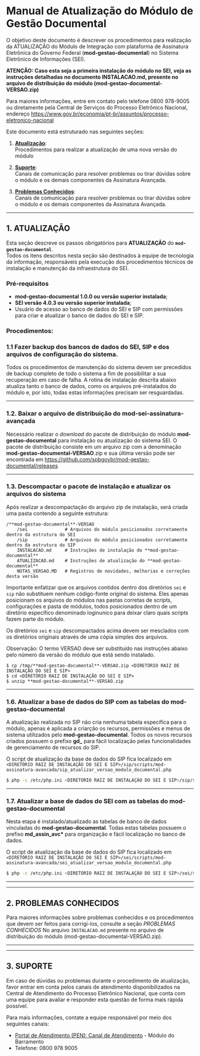 # Manual de Atualização do Módulo de Gestão Documental

O objetivo deste documento é descrever os procedimentos para realização da ATUALIZAÇÃO do Módulo de Integração com plataforma de Assinatura Eletrônica do Governo Federal (**mod-gestao-documental**) no Sistema Eletrônico de Informações (SEI).

**ATENÇÃO: Caso esta seja a primeira instalação do módulo no SEI, veja as instruções detalhadas no documento INSTALACAO.md, presente no arquivo de distribuição do módulo (mod-gestao-documental-VERSAO.zip)**

Para maiores informações, entre em contato pelo telefone 0800 978-9005 ou diretamente pela Central de Serviços do Processo Eletrônico Nacional, endereço https://www.gov.br/economia/pt-br/assuntos/processo-eletronico-nacional

Este documento está estruturado nas seguintes seções:

1.  **[Atualização](#atualização)**:  
    Procedimentos para realizar a atualização de uma nova versão do módulo

2.  **[Suporte](#suporte)**:  
    Canais de comunicação para resolver problemas ou tirar dúvidas sobre o módulo e os demais componentes da Assinatura Avançada.

3.  **[Problemas Conhecidos](#problemas-conhecidos)**:  
    Canais de comunicação para resolver problemas ou tirar dúvidas sobre o módulo e os demais componentes da Assinatura Avançada.

---

## 1. ATUALIZAÇÃO

Esta seção descreve os passos obrigatórios para **ATUALIZAÇÃO** do **`mod-gestao-documental`**.  
Todos os itens descritos nesta seção são destinados à equipe de tecnologia da informação, responsáveis pela execução dos procedimentos técnicos de instalação e manutenção da infraestrutura do SEI.

### Pré-requisitos

- **mod-gestao-documental 1.0.0 ou versão superior instalada**;
- **SEI versão 4.0.3 ou versão superior instalada**;
- Usuário de acesso ao banco de dados do SEI e SIP com permissões para criar e atualizar o banco de dados do SEI e SIP.

### Procedimentos:


### 1.1 Fazer backup dos bancos de dados do SEI, SIP e dos arquivos de configuração do sistema.

Todos os procedimentos de manutenção do sistema devem ser precedidos de backup completo de todo o sistema a fim de possibilitar a sua recuperação em caso de falha. A rotina de instalação descrita abaixo atualiza tanto o banco de dados, como os arquivos pré-instalados do módulo e, por isto, todas estas informações precisam ser resguardadas.

---

### 1.2. Baixar o arquivo de distribuição do **mod-sei-assinatura-avançada**

Necessário realizar o _download_ do pacote de distribuição do módulo **mod-gestao-documental** para instalação ou atualização do sistema SEI. O pacote de distribuição consiste em um arquivo zip com a denominação **mod-gestao-documental-VERSAO**.zip e sua última versão pode ser encontrada em https://github.com/spbgovbr/mod-gestao-documental/releases

---

### 1.3. Descompactar o pacote de instalação e atualizar os arquivos do sistema

Após realizar a descompactação do arquivo zip de instalação, será criada uma pasta contendo a seguinte estrutura:

```
/**mod-gestao-documental**-VERSAO
    /sei              # Arquivos do módulo posicionados corretamente dentro da estrutura do SEI
    /sip              # Arquivos do módulo posicionados corretamente dentro da estrutura do SIP
    INSTALACAO.md     # Instruções de instalação do **mod-gestao-documental**
    ATUALIZACAO.md    # Instruções de atualização do **mod-gestao-documental**
    NOTAS_VERSAO.MD   # Registros de novidades, melhorias e correções desta versão
```

Importante enfatizar que os arquivos contidos dentro dos diretórios `sei` e `sip` não substituem nenhum código-fonte original do sistema. Eles apenas posicionam os arquivos do módulos nas pastas corretas de scripts, configurações e pasta de módulos, todos posicionados dentro de um diretório específico denominado loginunico para deixar claro quais scripts fazem parte do módulo.

Os diretórios `sei` e `sip` descompactados acima devem ser mesclados com os diretórios originais através de uma cópia simples dos arquivos.

Observação: O termo VERSAO deve ser substituído nas instruções abaixo pelo número da versão do módulo que está sendo instalado.

```
$ cp /tmp/**mod-gestao-documental**-VERSAO.zip <DIRETÓRIO RAIZ DE INSTALAÇÃO DO SEI E SIP>
$ cd <DIRETÓRIO RAIZ DE INSTALAÇÃO DO SEI E SIP>
$ unzip **mod-gestao-documental**-VERSAO.zip
```

---

### 1.6. Atualizar a base de dados do SIP com as tabelas do **mod-gestao-documental**

A atualização realizada no SIP não cria nenhuma tabela específica para o módulo, apenas é aplicada a criarção os recursos, permissões e menus de sistema utilizados pelo **mod-gestao-documental**. Todos os novos recursos criados possuem o prefixo **gd\_** para fácil localização pelas funcionalidades de gerenciamento de recursos do SIP.

O script de atualização da base de dados do SIP fica localizado em `<DIRETÓRIO RAIZ DE INSTALAÇÃO DO SEI E SIP>/sip/scripts/mod-assinatura-avancada/sip_atualizar_versao_modulo_documental.php`

```bash
$ php -c /etc/php.ini <DIRETÓRIO RAIZ DE INSTALAÇÃO DO SEI E SIP>/sip/scripts/mod-assinatura-avancada/sip_atualizar_versao_modulo_documental.php
```

---

### 1.7. Atualizar a base de dados do SEI com as tabelas do **mod-gestao-documental**

Nesta etapa é instalado/atualizado as tabelas de banco de dados vinculadas do **mod-gestao-documental**. Todas estas tabelas possuem o prefixo **md_assin_avc\*** para organização e fácil localização no banco de dados.

O script de atualização da base de dados do SIP fica localizado em `<DIRETÓRIO RAIZ DE INSTALAÇÃO DO SEI E SIP>/sei/scripts/mod-assinatura-avancada/sei_atualizar_versao_modulo_documental.php`

```bash
$ php -c /etc/php.ini <DIRETÓRIO RAIZ DE INSTALAÇÃO DO SEI E SIP>/sei/scripts/mod-assinatura-avancada/sei_atualizar_versao_modulo_documental.php
```

---
---

## 2. PROBLEMAS CONHECIDOS

Para maiores informações sobre problemas conhecidos e os procedimentos que devem ser feitos para corrigi-los, consulte a seção _PROBLEMAS CONHECIDOS_ No arquivo `INSTALACAO.md` presente no arquivo de distribuição do módulo (mod-gestao-documental-VERSAO.zip).

---
---

## 3. SUPORTE

Em caso de dúvidas ou problemas durante o procedimento de atualização, favor entrar em conta pelos canais de atendimento disponibilizados na Central de Atendimento do Processo Eletrônico Nacional, que conta com uma equipe para avaliar e responder esta questão de forma mais rápida possível.

Para mais informações, contate a equipe responsável por meio dos seguintes canais:

- [Portal de Atendimento (PEN): Canal de Atendimento](https://portaldeservicos.economia.gov.br) - Módulo do Barramento
- Telefone: 0800 978 9005
